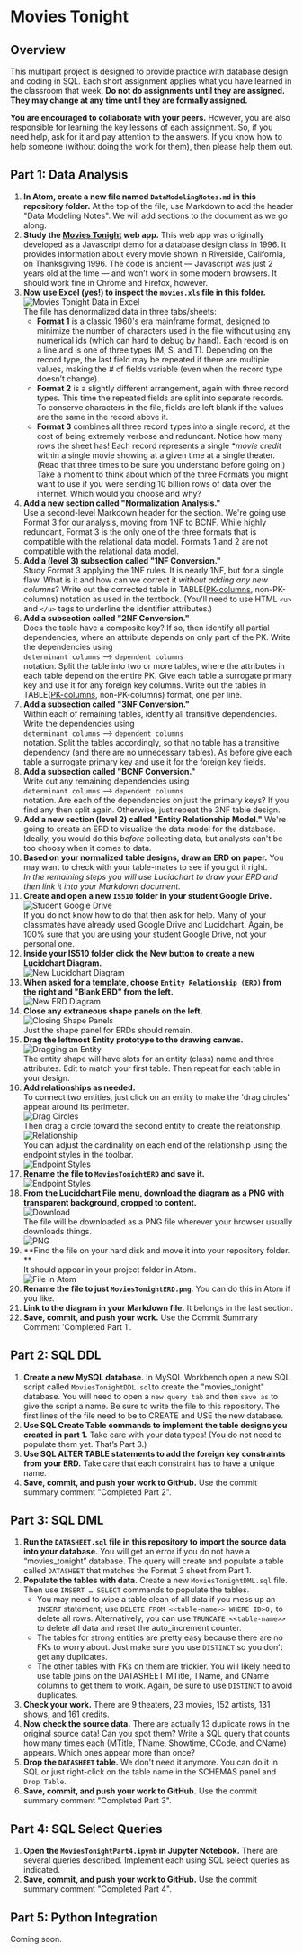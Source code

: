 # Movies Tonight

## Overview
This multipart project is designed to provide practice with database design and coding in SQL. Each short assignment applies what you have learned in the classroom that week. __Do not do assignments until they are assigned. They may change at any time until they are formally assigned.__

__You are encouraged to collaborate with your peers.__ However, you are also responsible for learning the key lessons of each assignment. So, if you need help, ask for it and pay attention to the answers. If you know how to help someone (without doing the work for them), then please help them out.

## Part 1: Data Analysis

1. **In Atom, create a new file named `DataModelingNotes.md` in this repository folder.** At the top of the file, use Markdown to add the header "Data Modeling Notes". We will add sections to the document as we go along.
2. **Study the [Movies Tonight](http://christopherhuntley.github.io/movies-tonight) web app.** This web app was originally developed as a Javascript demo for a database design class in 1996. It provides information about every movie shown in Riverside, California, on Thanksgiving 1996. The code is ancient –– Javascript was just 2 years old at the time –– and won’t work in some modern browsers. It should work fine in Chrome and Firefox, however.  
3. **Now use Excel (yes!) to inspect the `movies.xls` file in this folder.**   
![Movies Tonight Data in Excel](img/img1.png)  
The file has denormalized data in three tabs/sheets:
    * **Format 1** is a classic 1960's era mainframe format, designed to minimize the number of characters used in the file without using any numerical ids (which can hard to debug by hand). Each record is on a line and is one of three types (M, S, and T). Depending on the record type, the last field may be repeated if there are multiple values, making the # of fields variable (even when the record type doesn’t change).
    * **Format 2** is a slightly different arrangement, again with three record types. This time the repeated fields are split into separate records. To conserve characters in the file, fields are left blank if the values are the same in the record above it.
    * **Format 3** combines all three record types into a single record, at the cost of being extremely verbose and redundant. Notice how many rows the sheet has! Each record represents a single **movie credit* within a single movie showing at a given time at a single theater. (Read that three times to be sure you understand before going on.)     
Take a moment to think about which of the three Formats you might want to use if you were sending 10 billion rows of data over the internet. Which would you choose and why?  
4. **Add a new section called "Normalization Analysis."**  
Use a second-level Markdown header for the section. We're going use Format 3 for our analysis, moving from 1NF to BCNF. While highly redundant, Format 3 is the only one of the three formats that is compatible with the relational data model. Formats 1 and 2 are not compatible with the relational data model.
5. **Add a (level 3) subsection called "1NF Conversion."**  
Study Format 3 applying the 1NF rules. It is nearly 1NF, but for a single flaw. What is it and how can we correct it *without adding any new columns*? Write out the corrected table in TABLE(<u>PK-columns</u>, non-PK-columns) notation as used in the textbook. (You'll need to use HTML `<u>` and `</u>` tags to underline the identifier attributes.)
6. **Add a subsection called "2NF Conversion."**  
Does the table have a composite key? If so, then identify all partial dependencies, where an attribute depends on only part of the PK. Write the dependencies using  
`determinant columns` --> `dependent columns`  
 notation. Split the table into two or more tables, where the attributes in each table depend on the entire PK. Give each table a surrogate primary key and use it for any foreign key columns. Write out the tables in
TABLE(<u>PK-columns</u>, non-PK-columns) format, one per line.
7. **Add a subsection called "3NF Conversion."**  
Within each of remaining tables, identify all transitive dependencies. Write the dependencies using  
`determinant columns` --> `dependent columns`  
 notation. Split the tables accordingly, so that no table has a transitive dependency (and there are no unnecessary tables). As before give each table a surrogate primary key and use it for the foreign key fields.
8. **Add a subsection called "BCNF Conversion."**  
Write out any remaining dependencies using  
`determinant columns` --> `dependent columns`  
 notation. Are each of the dependencies on just the primary keys? If you find any then split again. Otherwise, just repeat the 3NF table design.  
9. **Add a new section (level 2) called "Entity Relationship Model."** We're going to create an ERD to visualize the data model for the database. Ideally, you would do this *before* collecting data, but analysts can't be too choosy when it comes to data.  
10. **Based on your normalized table designs, draw an ERD on paper.** You may want to check with your table-mates to see if you got it right.  
*In the remaining steps you will use Lucidchart to draw your ERD and then link it into your Markdown document.*
11. **Create and open a new `IS510` folder in your student Google Drive.**  
![Student Google Drive](img/img2.png)  
If you do not know how to do that then ask for help. Many of your classmates have already used Google Drive and Lucidchart. Again, be 100% sure that you are using your student Google Drive, not your personal one.
12. **Inside your IS510 folder click the New button to create a new Lucidchart Diagram.**  
![New Lucidchart Diagram](img/img3.png)
13. **When asked for a template, choose `Entity Relationship (ERD)` from the right and "Blank ERD" from the left.**  
![New ERD Diagram](img/img4.png)   
14. **Close any extraneous shape panels on the left.**  
![Closing Shape Panels](img/img5.png)  
Just the shape panel for ERDs should remain.  
15. **Drag the leftmost Entity prototype to the drawing canvas.**  
![Dragging an Entity](img/img6.png)  
The entity shape will have slots for an entity (class) name and three attributes. Edit to match your first table. Then repeat for each table in your design.
16. **Add relationships as needed.**  
To connect two entities, just click on an entity to make the 'drag circles' appear around its perimeter.  
![Drag Circles](img/img7.png)  
Then drag a circle toward the second entity to create the relationship.  
![Relationship](img/img8.png)  
You can adjust the cardinality on each end of the relationship using the endpoint styles in the toolbar.  
![Endpoint Styles](img/img9.png)   
17. **Rename the file to `MoviesTonightERD` and save it.**  
![Endpoint Styles](img/img10.png)  
18. **From the Lucidchart File menu, download the diagram as a PNG with transparent background, cropped to content.**  
![Download](img/img11.png)  
The file will be downloaded as a PNG file wherever your browser usually downloads things.  
![PNG](img/img12.png)   
19. **Find the file on your hard disk and move it into your repository folder. **  
It should appear in your project folder in Atom.  
![File in Atom](img/img12.png)
20. **Rename the file to just `MoviesTonightERD.png`**. You can do this in Atom if you like.
21. **Link to the diagram in your Markdown file.** It belongs in the last section.
22. **Save, commit, and push your work.** Use the Commit Summary Comment 'Completed Part 1'.

## Part 2: SQL DDL
1. **Create a new MySQL database.** In MySQL Workbench open a new SQL script called `MoviesTonightDDL.sql`to create the "movies_tonight" database. You will need to open a `new query tab` and then `save as` to give the script a name. Be sure to write the file to this repository. The first lines of the file need to be to CREATE and USE the new database.
2. **Use SQL Create Table commands to implement the table designs you created in part 1.** Take care with your data types! (You do not need to populate them yet. That’s Part 3.)
3. **Use SQL ALTER TABLE statements to add the foreign key constraints from your ERD.** Take care that each constraint has to have a unique name.
4. **Save, commit, and push your work to GitHub.** Use the commit summary comment "Completed Part 2".

## Part 3: SQL DML
1. **Run the `DATASHEET.sql` file in this repository to import the source data into your database.** You will get an error if you do not have a “movies_tonight” database. The query will create and populate a table called `DATASHEET` that matches the Format 3 sheet from Part 1.  
2. **Populate the tables with data.** Create a new `MoviesTonightDML.sql` file. Then use `INSERT … SELECT` commands to populate the tables.
    * You may need to wipe a table clean of all data if you mess up an `INSERT` statement; use `DELETE FROM <<table-name>> WHERE ID>0;` to delete all rows. Alternatively, you can use `TRUNCATE <<table-name>>` to delete all data and reset the auto_increment counter.
    * The tables for strong entities are pretty easy because there are no FKs to worry about. Just make sure you use `DISTINCT` so you don’t get any duplicates.
    * The other tables with FKs on them are trickier. You will likely need to use table joins on the DATASHEET MTitle, TName, and CName columns to get them to work. Again, be sure to use `DISTINCT` to avoid duplicates.  
3. **Check your work.** There are 9 theaters, 23 movies, 152 artists, 131 shows, and 161 credits.
4. **Now check the source data.** There are actually 13 duplicate rows in the original source data! Can you spot them? Write a SQL query that counts how many times each (MTitle, TName, Showtime, CCode, and CName) appears. Which ones appear more than once?
4. **Drop the `DATASHEET` table.** We don't need it anymore. You can do it in SQL or just right-click on the table name in the SCHEMAS panel and `Drop Table`.
4. **Save, commit, and push your work to GitHub.** Use the commit summary comment "Completed Part 3".

## Part 4: SQL Select Queries
1. **Open the `MoviesTonightPart4.ipynb` in Jupyter Notebook.**  There are several queries described. Implement each using SQL select queries as indicated.
2. **Save, commit, and push your work to GitHub.** Use the commit summary comment "Completed Part 4".

## Part 5: Python Integration
Coming soon.
